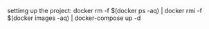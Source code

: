 settimg up the project: docker rm -f $(docker ps -aq) | docker rmi -f $(docker images -aq) | docker-compose up -d

